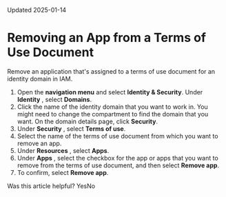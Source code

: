 Updated 2025-01-14
# Removing an App from a Terms of Use Document
Remove an application that's assigned to a terms of use document for an identity domain in IAM.
  1. Open the **navigation menu** and select **Identity & Security**. Under **Identity** , select **Domains**.
  2. Click the name of the identity domain that you want to work in. You might need to change the compartment to find the domain that you want. On the domain details page, click **Security**.
  3. Under **Security** , select **Terms of use**.
  4. Select the name of the terms of use document from which you want to remove an app.
  5. Under **Resources** , select **Apps**.
  6. Under **Apps** , select the checkbox for the app or apps that you want to remove from the terms of use document, and then select **Remove app**.
  7. To confirm, select **Remove app**.


Was this article helpful?
YesNo

